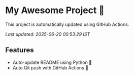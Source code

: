 # My Awesome Project 🚀

This project is automatically updated using GitHub Actions.

_Last updated: 2025-06-20 00:53:29 IST_

## Features
- Auto-update README using Python 🐍
- Auto Git push with GitHub Actions 🤖
